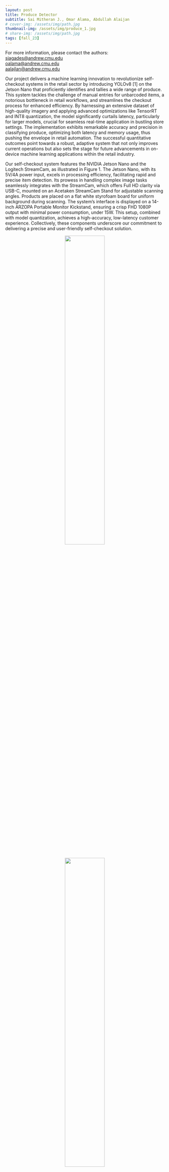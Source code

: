 ```yaml
---
layout: post
title: Produce Detector
subtitle: Sai Mitheran J., Omar Alama, Abdullah Alaijan
# cover-img: /assets/img/path.jpg
thumbnail-img: /assets/img/produce_1.jpg
# share-img: /assets/img/path.jpg
tags: [fall_23]
---
```

For more information, please contact the authors:  
sjagades@andrew.cmu.edu  
oalama@andrew.cmu.edu  
aalajlan@andrew.cmu.edu  

Our project delivers a machine learning innovation to revolutionize self-checkout systems in the retail sector by introducing YOLOv8 [1] on the Jetson Nano that proficiently identifies and tallies a wide range of produce. This system tackles the challenge of manual entries for unbarcoded items, a notorious bottleneck in retail workflows, and streamlines the checkout process for enhanced efficiency. By harnessing an extensive dataset of high-quality imagery and applying advanced optimizations like TensorRT and INT8 quantization, the model significantly curtails latency, particularly for larger models, crucial for seamless real-time application in bustling store settings. The implementation exhibits remarkable accuracy and precision in classifying produce, optimizing both latency and memory usage, thus pushing the envelope in retail automation. The successful quantitative outcomes point towards a robust, adaptive system that not only improves current operations but also sets the stage for future advancements in on-device machine learning applications within the retail industry.  

Our self-checkout system features the NVIDIA Jetson Nano and the Logitech StreamCam, as illustrated in Figure 1. The Jetson Nano, with its 5V/4A power input, excels in processing efficiency, facilitating rapid and precise item detection. Its prowess in handling complex image tasks seamlessly integrates with the StreamCam, which offers Full HD clarity via USB-C, mounted on an Acetaken StreamCam Stand for adjustable scanning angles. Products are placed on a flat white styrofoam board for uniform background during scanning. The system’s interface is displayed on a 14-inch ARZOPA Portable Monitor Kickstand, ensuring a crisp FHD 1080P output with minimal power consumption, under 15W. This setup, combined with model quantization, achieves a high-accuracy, low-latency customer experience. Collectively, these components underscore our commitment to delivering a precise and user-friendly self-checkout solution. 
<p align="center"> <img src="/mbed_dl/assets/img/produce_2.jpg" width="50%" height="50%"> </p>
<p align="center"> <img src="/mbed_dl/assets/img/produce_3.jpg" width="50%" height="50%"> </p>
<p align="center"> <img src="/mbed_dl/assets/img/produce_4.jpg" width="50%" height="50%"> </p>
<p align="center"> <img src="/mbed_dl/assets/img/produce_5.jpg" width="50%" height="50%"> </p>
<p align="center"> <img src="/mbed_dl/assets/img/produce_6.jpg" width="50%" height="50%"> </p>